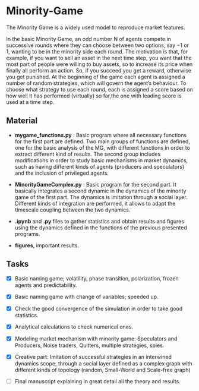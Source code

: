 # Minority-Game
The Minority Game is a widely used model to reproduce market features.

In the basic Minority Game, an odd number N of agents compete in successive rounds where they can choose between two options, say −1 or 1, wanting to be in the minority side each round. The motivation is that, for example, if you want to sell an asset in the next time step, you want that the most part of people were willing to buy assets, so to increase its price when finally all perform an action. So, if you succeed you get a reward, otherwise you get punished. At the beginning of the game each agent is assigned a number of random strategies, which will govern the agent’s behaviour. To choose what strategy to use each round, each is assigned a score based on how well it has performed (virtually) so far,the one with leading score is used at a time step.

## Material
 - **mygame_functions.py** : Basic program where all necessary functions for the first part are defined. Two main groups of functions are defined, one for the basic analysis of the MG, with different functions in order to extract different kind of results. The second group includes modifications in order to study basic mechanisms in market dynamics, such as having different kinds of agents (producers and speculators) and the inclusion of privileged agents.
 - **MinorityGameComplex.py** : Basic program for the second part. It basically integrates a second dynamic in the dynamics of the minority game of the first part. The dynamics is imitation through a social layer. Different kinds of integration are performed, it allows to adapt the timescale coupling between the two dynamics.

 - **.ipynb** and **.py** files to gather statistics and obtain results and figures using the dynamics defined in the functions of the previous presented programs.
 - **figures**, important results.



## Tasks

- [x] Basic naming game; volatility, phase transition, polarization, frozen agents and predictability.
- [x] Basic naming game with change of variables; speeded up.
- [x] Check the good convergence of the simulation in order to take good statistics.
- [x] Analytical calculations to check numerical ones.
- [x] Modeling market mechanism with minority game: Speculators and Producers, Noise traders, Quitters, multiple strategies, spies.
- [x] Creative part: Imitation of successful strategies in an interwined dynamics scope, through a social layer defined as a complex graph with different kinds of topology (random, Small-World and Scale-free graph)
- [ ] Final manuscript explaining in great detail all the theory and results.

